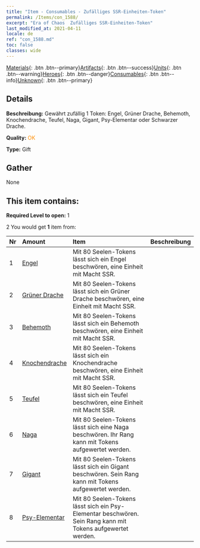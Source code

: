 ```yaml
---
title: "Item - Consumables - Zufälliges SSR-Einheiten-Token"
permalink: /Items/con_1588/
excerpt: "Era of Chaos  Zufälliges SSR-Einheiten-Token"
last_modified_at: 2021-04-11
locale: de
ref: "con_1588.md"
toc: false
classes: wide
---
```

 [Materials](/de/Items/){: .btn .btn--primary}[Artifacts](/de/Items/Artifacts/){: .btn .btn--success}[Units](/de/Items/Units/){: .btn .btn--warning}[Heroes](/de/Items/Heroes/){: .btn .btn--danger}[Consumables](/de/Items/Consumables/){: .btn .btn--info}[Unknown](/de/Items/Unknown/){: .btn .btn--primary}

## Details
 **Beschreibung:** Gewährt zufällig 1 Token: Engel, Grüner Drache, Behemoth, Knochendrache, Teufel, Naga, Gigant, Psy-Elementar oder Schwarzer Drache.

 **Quality:** <span style="color: #FF8C00">OK</span>

 **Type:** Gift

## Gather

  None

## This item contains:

 **Required Level to open:** 1

 2 You would get **1** item  from:

  | Nr | Amount |     Item    | Beschreibung |
  |:---|:-------|:------------|:-----------:|
  | 1 | [Engel](/de/Items/unt_196/) | Mit 80 Seelen-Tokens lässt sich ein Engel beschwören, eine Einheit mit Macht SSR. | 
  | 2 | [Grüner Drache](/de/Items/unt_205/) | Mit 80 Seelen-Tokens lässt sich ein Grüner Drache beschwören, eine Einheit mit Macht SSR. | 
  | 3 | [Behemoth](/de/Items/unt_223/) | Mit 80 Seelen-Tokens lässt sich ein Behemoth beschwören, eine Einheit mit Macht SSR. | 
  | 4 | [Knochendrache](/de/Items/unt_214/) | Mit 80 Seelen-Tokens lässt sich ein Knochendrache beschwören, eine Einheit mit Macht SSR. | 
  | 5 | [Teufel](/de/Items/unt_232/) | Mit 80 Seelen-Tokens lässt sich ein Teufel beschwören, eine Einheit mit Macht SSR. | 
  | 6 | [Naga](/de/Items/unt_240/) | Mit 80 Seelen-Tokens lässt sich eine Naga beschwören. Ihr Rang kann mit Tokens aufgewertet werden. | 
  | 7 | [Gigant](/de/Items/unt_241/) | Mit 80 Seelen-Tokens lässt sich ein Gigant beschwören. Sein Rang kann mit Tokens aufgewertet werden. | 
  | 8 | [Psy-Elementar](/de/Items/unt_267/) | Mit 80 Seelen-Tokens lässt sich ein Psy-Elementar beschwören. Sein Rang kann mit Tokens aufgewertet werden. | 
